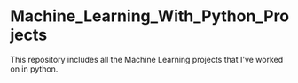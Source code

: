 # Machine_Learning_With_Python_Projects
This repository includes all the Machine Learning projects that I've worked on in python.
